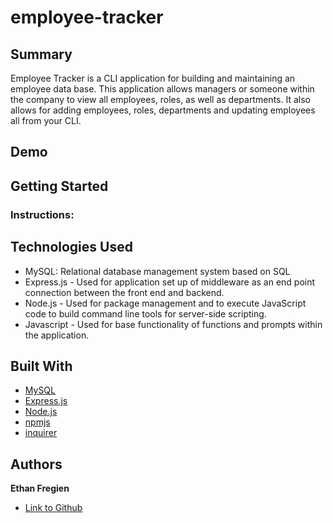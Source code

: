 # employee-tracker

## Summary 
Employee Tracker is a CLI application for building and maintaining an employee data base. This application allows managers or someone within the company to view all employees, roles, as well as departments. It also allows for adding employees, roles, departments and updating employees all from your CLI.

## Demo


## Getting Started

### Instructions:


 
## Technologies Used
- MySQL: Relational database management system based on SQL
- Express.js - Used for application set up of middleware as an end point connection between the front end and backend.
- Node.js - Used for package management and to execute JavaScript code to build command line tools for server-side scripting.
- Javascript - Used for base functionality of functions and prompts within the application.
 

## Built With
* [MySQL](https://www.mysql.com/)
* [Express.js](https://expressjs.com/)
* [Node.js](https://nodejs.org/en/)
* [npmjs](https://docs.npmjs.com/)
* [inquirer](https://www.npmjs.com/package/inquirer)

## Authors

**Ethan Fregien**
- [Link to Github](https://github.com/ethanfregien2233)
